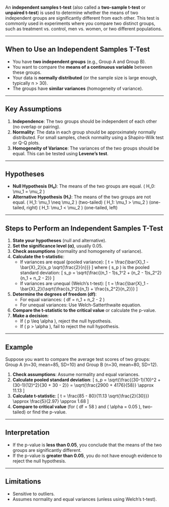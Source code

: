 An **independent samples t-test** (also called a **two-sample t-test** or **unpaired t-test**) is used to determine whether the means of two independent groups are significantly different from each other. This test is commonly used in experiments where you compare two distinct groups, such as treatment vs. control, men vs. women, or two different populations.

---

## **When to Use an Independent Samples T-Test**
- You have **two independent groups** (e.g., Group A and Group B).
- You want to compare the **means of a continuous variable** between these groups.
- Your data is **normally distributed** (or the sample size is large enough, typically n > 30).
- The groups have **similar variances** (homogeneity of variance).

---

## **Key Assumptions**
1. **Independence**: The two groups should be independent of each other (no overlap or pairing).
2. **Normality**: The data in each group should be approximately normally distributed. For small samples, check normality using a Shapiro-Wilk test or Q-Q plots.
3. **Homogeneity of Variance**: The variances of the two groups should be equal. This can be tested using **Levene’s test**.

---

## **Hypotheses**
- **Null Hypothesis (H₀)**: The means of the two groups are equal.
  \( H_0: \mu_1 = \mu_2 \)
- **Alternative Hypothesis (H₁)**: The means of the two groups are not equal.
  \( H_1: \mu_1 \neq \mu_2 \) (two-tailed)
  \( H_1: \mu_1 > \mu_2 \) (one-tailed, right)
  \( H_1: \mu_1 < \mu_2 \) (one-tailed, left)

---

## **Steps to Perform an Independent Samples T-Test**
1. **State your hypotheses** (null and alternative).
2. **Set the significance level (α)**, usually 0.05.
3. **Check assumptions** (normality and homogeneity of variance).
4. **Calculate the t-statistic**:
   - If variances are equal (pooled variance):
     \[
     t = \frac{\bar{X}_1 - \bar{X}_2}{s_p \sqrt{\frac{2}{n}}}
     \]
     where \( s_p \) is the pooled standard deviation:
     \[
     s_p = \sqrt{\frac{(n_1 - 1)s_1^2 + (n_2 - 1)s_2^2}{n_1 + n_2 - 2}}
     \]
   - If variances are unequal (Welch’s t-test):
     \[
     t = \frac{\bar{X}_1 - \bar{X}_2}{\sqrt{\frac{s_1^2}{n_1} + \frac{s_2^2}{n_2}}}
     \]
5. **Determine the degrees of freedom (df)**:
   - For equal variances: \( df = n_1 + n_2 - 2 \)
   - For unequal variances: Use Welch-Satterthwaite equation.
6. **Compare the t-statistic to the critical value** or calculate the p-value.
7. **Make a decision**:
   - If \( p \leq \alpha \), reject the null hypothesis.
   - If \( p > \alpha \), fail to reject the null hypothesis.

---

## **Example**
Suppose you want to compare the average test scores of two groups: Group A (n=30, mean=85, SD=10) and Group B (n=30, mean=80, SD=12).

1. **Check assumptions**: Assume normality and equal variances.
2. **Calculate pooled standard deviation**:
   \[
   s_p = \sqrt{\frac{(30-1)(10)^2 + (30-1)(12)^2}{30 + 30 - 2}} = \sqrt{\frac{2900 + 4176}{58}} \approx 11.13
   \]
3. **Calculate t-statistic**:
   \[
   t = \frac{85 - 80}{11.13 \sqrt{\frac{2}{30}}} \approx \frac{5}{2.97} \approx 1.68
   \]
4. **Compare to critical value** (for \( df = 58 \) and \( \alpha = 0.05 \), two-tailed) or find the p-value.

---

## **Interpretation**
- If the p-value is **less than 0.05**, you conclude that the means of the two groups are significantly different.
- If the p-value is **greater than 0.05**, you do not have enough evidence to reject the null hypothesis.

---

## **Limitations**
- Sensitive to outliers.
- Assumes normality and equal variances (unless using Welch’s t-test).
